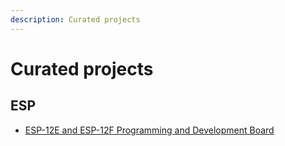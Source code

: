 ```yaml
---
description: Curated projects
---
```


# Curated projects

## ESP

* [ESP-12E and ESP-12F Programming and Development Board](https://www.instructables.com/ESP-12E-and-ESP-12F-Programming-and-Development-Bo/)